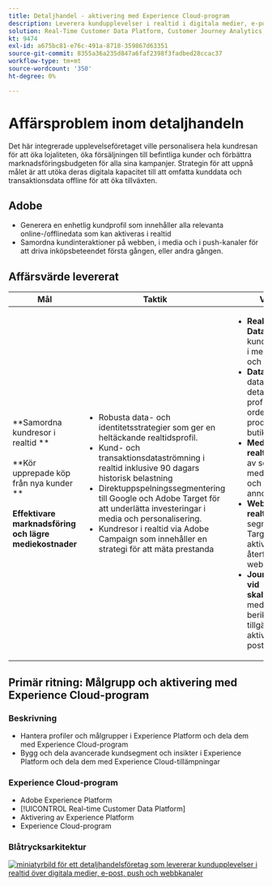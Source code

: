 ```yaml
---
title: Detaljhandel - aktivering med Experience Cloud-program
description: Leverera kundupplevelser i realtid i digitala medier, e-post, push och webbkanaler.
solution: Real-Time Customer Data Platform, Customer Journey Analytics, Journey Orchestration, Campaign, Analytics, Target
kt: 9474
exl-id: a675bc81-e76c-491a-8718-359867d63351
source-git-commit: 8355a36a235d847a6faf2398f3fadbed28ccac37
workflow-type: tm+mt
source-wordcount: '350'
ht-degree: 0%

---
```


# Affärsproblem inom detaljhandeln

Det här integrerade upplevelseföretaget ville personalisera hela kundresan för att öka lojaliteten, öka försäljningen till befintliga kunder och förbättra marknadsföringsbudgeten för alla sina kampanjer. Strategin för att uppnå målet är att utöka deras digitala kapacitet till att omfatta kunddata och transaktionsdata offline för att öka tillväxten.

## Adobe

* Generera en enhetlig kundprofil som innehåller alla relevanta online-/offlinedata som kan aktiveras i realtid
* Samordna kundinteraktioner på webben, i media och i push-kanaler för att driva inköpsbeteendet första gången, eller andra gången.

## Affärsvärde levererat

| Mål | Taktik | Värdet upplåst |
|---|---|---|
| **Samordna kundresor i realtid **<br></br>**Kör upprepade köp från nya kunder **<br></br>**Effektivare marknadsföring och lägre mediekostnader**</ul> | <ul><li>Robusta data- och identitetsstrategier som ger en heltäckande realtidsprofil.</li><li>Kund- och transaktionsdataströmning i realtid inklusive 90 dagars historisk belastning</li><li>Direktuppspelningssegmentering till Google och Adobe Target för att underlätta investeringar i media och personalisering.</li><li>Kundresor i realtid via Adobe Campaign som innehåller en strategi för att mäta prestanda</li></ul> | <ul><li><strong>Real-time Customer Data Platform:</strong> Leverera kundupplevelser i realtid i medier, e-post, push och på webben</li><li><strong>Datakällor:</strong> Strömmande data som täcker detaljhandlarens profilbutiker, ordersystem, produktkatalog och butiker.</li><li><strong>Medieaktivering i realtid:</strong>Direktuppspelning av segment i Google-medier för attribuering och undertryckande av annonser</li><li><strong>Webbpersonalisering i realtid:</strong>Strömma segment ut till Adobe Target för att kunna aktivera på återförsäljarens webbupplevelse.</li><li><strong>Journey Orchestration vid skalförändring:</strong>Utlösta meddelanden i realtid berikade med alla tillgängliga kunddata och aktiverade realtid i e-post- och push-kanaler</li></ul> |

## Primär ritning: Målgrupp och aktivering med Experience Cloud-program

### Beskrivning

<ul><li>Hantera profiler och målgrupper i Experience Platform och dela dem med Experience Cloud-program</li><li>Bygg och dela avancerade kundsegment och insikter i Experience Platform och dela dem med Experience Cloud-tillämpningar</li></ul>

### Experience Cloud-program

<ul><li>Adobe Experience Platform</li><li>[!UICONTROL Real-time Customer Data Platform]</li><li>Aktivering av Experience Platform</li><li>Experience Cloud-program</li></ul>

### Blåtrycksarkitektur

<a href="https://experienceleague.adobe.com/docs/blueprints-learn/architecture/audience-activation/platform-and-applications.html?lang=en"><img alt="miniatyrbild för ett detaljhandelsföretag som levererar kundupplevelser i realtid över digitala medier, e-post, push och webbkanaler" src="https://experienceleague.adobe.com/docs/blueprints-learn/assets/aep+apps_vertical.svg?lang=en"/></a>
